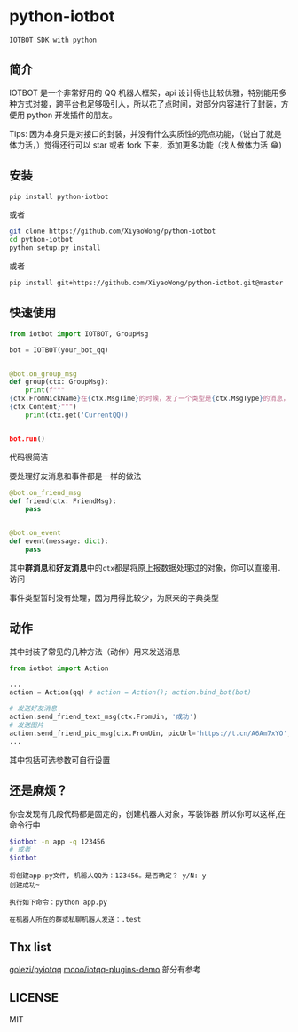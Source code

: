 # python-iotbot

```
IOTBOT SDK with python
```

## 简介

IOTBOT 是一个非常好用的 QQ 机器人框架，api 设计得也比较优雅，特别能用多种方式对接，跨平台也足够吸引人，所以花了点时间，对部分内容进行了封装，方便用 python 开发插件的朋友。

Tips: 因为本身只是对接口的封装，并没有什么实质性的亮点功能，（说白了就是体力活，）觉得还行可以 star 或者 fork 下来，添加更多功能（找人做体力活 😂)

## 安装

```bash
pip install python-iotbot
```

或者

```bash
git clone https://github.com/XiyaoWong/python-iotbot
cd python-iotbot
python setup.py install
```

或者

```bash
pip install git+https://github.com/XiyaoWong/python-iotbot.git@master
```

## 快速使用

```python
from iotbot import IOTBOT, GroupMsg

bot = IOTBOT(your_bot_qq)


@bot.on_group_msg
def group(ctx: GroupMsg):
    print(f"""
{ctx.FromNickName}在{ctx.MsgTime}的时候，发了一个类型是{ctx.MsgType}的消息，内容为：
{ctx.Content}""")
    print(ctx.get('CurrentQQ))


bot.run()
```

代码很简洁

要处理好友消息和事件都是一样的做法

```python
@bot.on_friend_msg
def friend(ctx: FriendMsg):
    pass


@bot.on_event
def event(message: dict):
    pass
```

其中**群消息**和**好友消息**中的`ctx`都是将原上报数据处理过的对象，你可以直接用`.`访问

事件类型暂时没有处理，因为用得比较少，为原来的字典类型

## 动作

其中封装了常见的几种方法（动作）用来发送消息

```python
from iotbot import Action

...
action = Action(qq) # action = Action(); action.bind_bot(bot)

# 发送好友消息
action.send_friend_text_msg(ctx.FromUin, '成功')
# 发送图片
action.send_friend_pic_msg(ctx.FromUin, picUrl='https://t.cn/A6Am7xYO', flashPic=True)
...

```

其中包括可选参数可自行设置

## 还是麻烦？

你会发现有几段代码都是固定的，创建机器人对象，写装饰器
所以你可以这样,在命令行中

```bash
$iotbot -n app -q 123456
# 或者
$iotbot
```

```
将创建app.py文件, 机器人QQ为：123456。是否确定？ y/N: y
创建成功~

执行如下命令：python app.py

在机器人所在的群或私聊机器人发送：.test
```

## Thx list

[golezi/pyiotqq](https://github.com/golezi/pyiotqq)
[mcoo/iotqq-plugins-demo](https://github.com/mcoo/iotqq-plugins-demo)
部分有参考

## LICENSE

MIT
